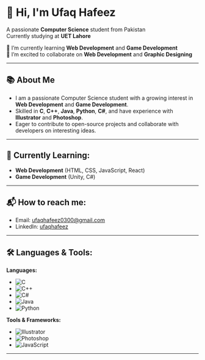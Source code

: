 # 👋 Hi, I'm Ufaq Hafeez

A passionate **Computer Science** student from Pakistan  
Currently studying at **UET Lahore**

🔭 I’m currently learning **Web Development** and **Game Development**  
🌱 I’m excited to collaborate on **Web Development** and **Graphic Designing**

---

## 📚 About Me
- I am a passionate Computer Science student with a growing interest in **Web Development** and **Game Development**.  
- Skilled in **C**, **C++**, **Java**, **Python**, **C#**, and have experience with **Illustrator** and **Photoshop**.  
- Eager to contribute to open-source projects and collaborate with developers on interesting ideas.

---

## 🌱 Currently Learning:
- **Web Development** (HTML, CSS, JavaScript, React)
- **Game Development** (Unity, C#)

---

## 📬 How to reach me:
- Email: [ufaqhafeez0300@gmail.com](mailto:ufaqhafeez0300@gmail.com)
- LinkedIn: [ufaqhafeez](https://www.linkedin.com/in/ufaq-hafeez-883a07299/)

---

## 🛠️ Languages & Tools:

**Languages:**
- ![C](https://img.shields.io/badge/-C-00599C?style=flat&logo=C&logoColor=white)
- ![C++](https://img.shields.io/badge/-C++-00599C?style=flat&logo=Cplusplus&logoColor=white)
- ![C#](https://img.shields.io/badge/-C%23-239120?style=flat&logo=Csharp&logoColor=white)
- ![Java](https://img.shields.io/badge/-Java-007396?style=flat&logo=Java&logoColor=white)
- ![Python](https://img.shields.io/badge/-Python-3776AB?style=flat&logo=Python&logoColor=white)

**Tools & Frameworks:**
- ![Illustrator](https://img.shields.io/badge/-Illustrator-FF9A00?style=flat&logo=AdobeIllustrator&logoColor=white)
- ![Photoshop](https://img.shields.io/badge/-Photoshop-31A8FF?style=flat&logo=AdobePhotoshop&logoColor=white)
- ![JavaScript](https://img.shields.io/badge/-JavaScript-F7DF1E?style=flat&logo=Javascript&logoColor=black)

---
